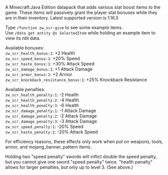 A Minecraft:Java Edition datapack that adds various stat boost items to the game. These items will passively grant the player stat bonuses while they are in their inventory. Latest supported version is 1.16.5

Type `/function zw_scr:give` to see some example items.  
Use `/data get entity @s SelectedItem` while holding an example item to view its nbt data.  

Available bonuses:  
`zw_scr_health_bonus:1`: +2 Health  
`zw_scr_speed_bonus:1`: +20% Speed  
`zw_scr_haste_bonus:1`: +30% Attack Speed  
`zw_scr_damage_bonus:1`: +1 Attack Damage  
`zw_scr_armor_bonus:1`: +2 Armor  
`zw_scr_knockback_resistance_bonus:1`: +25% Knockback Resistance  

Available penalties:  
`zw_scr_health_penalty:1`: -2 Health  
`zw_scr_health_penalty:2`: -4 Health  
`zw_scr_health_penalty:3`: -6 Health  
`zw_scr_damage_penalty:1`: -1 Attack Damage  
`zw_scr_damage_penalty:2`: -2 Attack Damage  
`zw_scr_damage_penalty:3`: -3 Attack Damage  
`zw_scr_speed_penalty:1`: -20% Speed  
`zw_scr_haste_penalty:1`: -20% Attack Speed  

For efficiency reasons, these effects only work when put on weapons, tools, armor, and mojang_banner_pattern items.

Holding two "speed penalty" swords will inflict double the speed penalty, but you cannot give one sword "speed penalty" twice. "health penalty" allows for larger penalties, but only up to level 3. (See above.)
